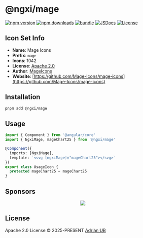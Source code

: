 # @ngxi/mage

[![npm version][npm-version-src]][npm-version-href]
[![npm downloads][npm-downloads-src]][npm-downloads-href]
[![bundle][bundle-src]][bundle-href]
[![JSDocs][jsdocs-src]][jsdocs-href]
[![License][license-src]][license-href]

## Icon Set Info

- **Name**: Mage Icons
- **Prefix**: `mage`
- **Icons**: 1042
- **License**: [Apache 2.0](https://github.com/Mage-Icons/mage-icons/blob/main/License.txt)
- **Author**: [MageIcons](https://github.com/Mage-Icons/mage-icons)
- **Website**: [https://github.com/Mage-Icons/mage-icons](https://github.com/Mage-Icons/mage-icons)

## Installation

```sh
pnpm add @ngxi/mage
```

## Usage

```ts
import { Component } from '@angular/core'
import { NgxiMage, mageChart25 } from '@ngxi/mage'

@Component({
  imports: [NgxiMage],
  template: `<svg [ngxiMage]="mageChart25"></svg>`
})
export class UsageIcon {
  protected mageChart25 = mageChart25
}
```

## Sponsors

<p align="center">
  <a href="https://cdn.jsdelivr.net/gh/adrian-ub/static/sponsors.svg">
    <img src='https://cdn.jsdelivr.net/gh/adrian-ub/static/sponsors.svg'/>
  </a>
</p>

## License

Apache 2.0 License © 2025-PRESENT [Adrián UB](https://github.com/adrian-ub)

<!-- Badges -->

[npm-version-src]: https://img.shields.io/npm/v/@ngxi/mage?style=flat&colorA=080f12&colorB=1fa669
[npm-version-href]: https://npmjs.com/package/@ngxi/mage
[npm-downloads-src]: https://img.shields.io/npm/dm/@ngxi/mage?style=flat&colorA=080f12&colorB=1fa669
[npm-downloads-href]: https://npmjs.com/package/@ngxi/mage
[bundle-src]: https://img.shields.io/bundlephobia/minzip/@ngxi/mage?style=flat&colorA=080f12&colorB=1fa669&label=minzip
[bundle-href]: https://bundlephobia.com/result?p=@ngxi/mage
[license-src]: https://img.shields.io/npm/l/@ngxi/mage?style=flat&colorA=080f12&colorB=1fa669
[license-href]: https://github.com/adrian-ub/ngxi/blob/main/LICENSE
[jsdocs-src]: https://img.shields.io/badge/jsdocs-reference-080f12?style=flat&colorA=080f12&colorB=1fa669
[jsdocs-href]: https://www.jsdocs.io/package/@ngxi/mage
